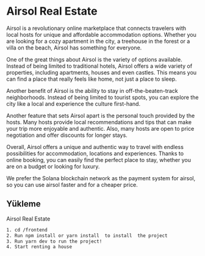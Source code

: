 
# Airsol Real Estate

Airsol is a revolutionary online marketplace that connects travelers with local hosts for unique and affordable accommodation options. Whether you are looking for a cozy apartment in the city, a treehouse in the forest or a villa on the beach, Airsol has something for everyone.

One of the great things about Airsol is the variety of options available. Instead of being limited to traditional hotels, Airsol offers a wide variety of properties, including apartments, houses and even castles. This means you can find a place that really feels like home, not just a place to sleep.

Another benefit of Airsol is the ability to stay in off-the-beaten-track neighborhoods. Instead of being limited to tourist spots, you can explore the city like a local and experience the culture first-hand.

Another feature that sets Airsol apart is the personal touch provided by the hosts. Many hosts provide local recommendations and tips that can make your trip more enjoyable and authentic. Also, many hosts are open to price negotiation and offer discounts for longer stays.

Overall, Airsol offers a unique and authentic way to travel with endless possibilities for accommodation, locations and experiences. Thanks to online booking, you can easily find the perfect place to stay, whether you are on a budget or looking for luxury. 

We prefer the Solana blockchain network as the payment system for airsol, so you can use airsol faster and for a cheaper price. 
## Yükleme 

Airsol Real Estate

```bash 
1. cd /frontend
2. Run npm install or yarn install  to install  the project
3. Run yarn dev to run the project!
4. Start renting a house 
```
    
